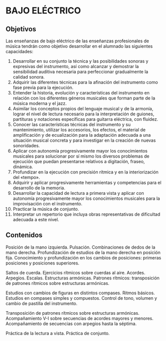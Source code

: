 # **BAJO ELÉCTRICO**

## **Objetivos**

Las enseñanzas de bajo eléctrico de las enseñanzas profesionales de música tendrán como objetivo desarrollar en el alumnado las siguientes capacidades: 

1) Desarrollar en su conjunto la técnica y las posibilidades sonoras y expresivas del instrumento, así como alcanzar y demostrar la sensibilidad auditiva necesaria para perfeccionar gradualmente la calidad sonora.   
2) Adquirir las diferentes técnicas para la afinación del instrumento como fase previa para la ejecución.   
3) Entender la historia, evolución y características del instrumento en relación con los diferentes géneros musicales que forman parte de la música moderna y el jazz.   
4) Asimilar los conceptos propios del lenguaje musical y de la armonía, lograr el nivel de lectura necesario para la interpretación de guiones, partituras y notaciones específicas para guitarra eléctrica, con fluidez.   
5) Conocer las características técnicas del instrumento y su mantenimiento, utilizar los accesorios, los efectos, el material de amplificación y de ecualización para la adaptación adecuada a una situación musical concreta y para investigar en la creación de nuevas sonoridades.   
6) Aplicar con autonomía progresivamente mayor los conocimientos musicales para solucionar por sí mismo los diversos problemas de ejecución que puedan presentarse relativos a digitación, fraseo, dinámica.   
7) Profundizar en la ejecución con precisión rítmica y en la interiorización del «tempo».   
8) Adquirir y aplicar progresivamente herramientas y competencias para el desarrollo de la memoria.   
9) Desarrollar la capacidad de lectura a primera vista y aplicar con autonomía progresivamente mayor los conocimientos musicales para la improvisación con el instrumento.   
10) Practicar la música de conjunto.  
11) Interpretar un repertorio que incluya obras representativas de dificultad adecuada a este nivel.

## **Contenidos**

Posición de la mano izquierda. Pulsación. Combinaciones de dedos de la mano derecha. Profundización de estudios de la mano derecha en posición fija. Conocimiento y profundización en los cambios de posiciones: primeras posiciones y posiciones superiores.

Saltos de cuerda. Ejercicios rítmicos sobre cuerdas al aire. Acordes. Arpegios. Escalas. Estructuras armónicas. Patrones rítmicos: transposición de patrones rítmicos sobre estructuras armónicas.

Estudios con cambios de figuras en distintos compases. Ritmos básicos. Estudios en compases simples y compuestos. Control de tono, volumen y cambio de pastilla del instrumento.

Transposición de patrones rítmicos sobre estructuras armónicas. Acompañamiento V-I sobre secuencias de acordes mayores y menores. Acompañamiento de secuencias con arpegios hasta la séptima.

Práctica de la lectura a vista. Práctica de conjunto.